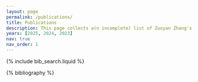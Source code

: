 ```yaml
---
layout: page
permalink: /publications/
title: Publications
description: This page collects a(n incomplete) list of Zuoyan Zhang's publications. More information is available at <a href='https://scholar.google.com/citations?user=m6lSKEAAAAAJ&hl=en'>Google Scholar</a>.
years: [2025, 2024, 2023]
nav: true
nav_order: 1
---
```


<!-- _pages/publications.md -->

<!-- Bibsearch Feature -->

{% include bib_search.liquid %}

<div class="publications">

{% bibliography %}

</div>

